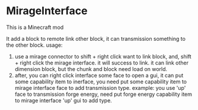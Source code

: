 # MirageInterface

This is a Minecraft mod

It add a block to remote link other block, it can transmission something to the other block.
usage:
  1. use a mirage connector to shift + right click want to link block, and, shift + right click the mirage interface. it will success to link. it can link other dimension block, but the chunk and block need load on world.
  2. after, you can right click interface some face to open a gui, it can put some capability item to inerface, you need put some capability item to mirage interface face to add transmission type. 
 example: you use 'up' face to transmission forge energy, need put forge energy capability item to mirage interface 'up' gui to add type.
